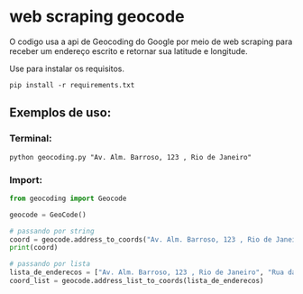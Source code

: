 # web scraping geocode

O codigo usa a api de Geocoding do Google por meio de web scraping para receber um endereço escrito e retornar sua latitude e longitude.

Use para instalar os requisitos.
```
pip install -r requirements.txt
```


## Exemplos de uso:
### Terminal:
```
python geocoding.py "Av. Alm. Barroso, 123 , Rio de Janeiro"
```

### Import:
```python
from geocoding import Geocode

geocode = GeoCode()

# passando por string
coord = geocode.address_to_coords("Av. Alm. Barroso, 123 , Rio de Janeiro")
print(coord)

# passando por lista
lista_de_enderecos = ["Av. Alm. Barroso, 123 , Rio de Janeiro", "Rua da Quitanda 123 RJ"]
coord_list = geocode.address_list_to_coords(lista_de_enderecos)
```
